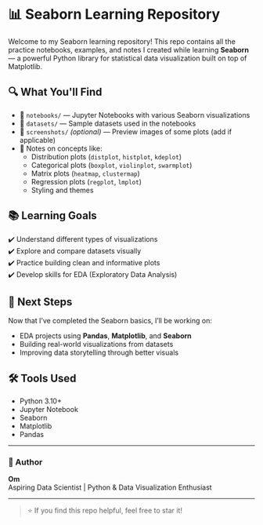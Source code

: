 # 📊 Seaborn Learning Repository

Welcome to my Seaborn learning repository! This repo contains all the practice notebooks, examples, and notes I created while learning **Seaborn** — a powerful Python library for statistical data visualization built on top of Matplotlib.

## 🔍 What You'll Find

- 📁 `notebooks/` — Jupyter Notebooks with various Seaborn visualizations
- 📁 `datasets/` — Sample datasets used in the notebooks
- 📁 `screenshots/` *(optional)* — Preview images of some plots (add if applicable)
- 📝 Notes on concepts like:
  - Distribution plots (`distplot`, `histplot`, `kdeplot`)
  - Categorical plots (`boxplot`, `violinplot`, `swarmplot`)
  - Matrix plots (`heatmap`, `clustermap`)
  - Regression plots (`regplot`, `lmplot`)
  - Styling and themes

## 📚 Learning Goals

✔️ Understand different types of visualizations  
✔️ Explore and compare datasets visually  
✔️ Practice building clean and informative plots  
✔️ Develop skills for EDA (Exploratory Data Analysis)  

## 🚀 Next Steps

Now that I’ve completed the Seaborn basics, I’ll be working on:

- EDA projects using **Pandas**, **Matplotlib**, and **Seaborn**
- Building real-world visualizations from datasets
- Improving data storytelling through better visuals

## 🛠️ Tools Used

- Python 3.10+
- Jupyter Notebook
- Seaborn
- Matplotlib
- Pandas

---

### 📌 Author

**Om**  
Aspiring Data Scientist | Python & Data Visualization Enthusiast

---

> ⭐ If you find this repo helpful, feel free to star it!

